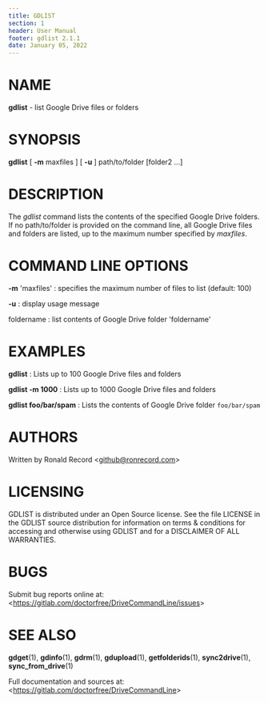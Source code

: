 ```yaml
---
title: GDLIST
section: 1
header: User Manual
footer: gdlist 2.1.1
date: January 05, 2022
---
```

# NAME
**gdlist** - list Google Drive files or folders

# SYNOPSIS
**gdlist** [ **-m** maxfiles ] [ **-u** ] path/to/folder [folder2 ...]

# DESCRIPTION
The *gdlist* command lists the contents of the specified Google Drive folders.
If no path/to/folder is provided on the command line, all Google Drive files
and folders are listed, up to the maximum number specified by *maxfiles*.

# COMMAND LINE OPTIONS
**-m** 'maxfiles'
: specifies the maximum number of files to list (default: 100)

**-u**
: display usage message

foldername
: list contents of Google Drive folder 'foldername'

# EXAMPLES
**gdlist**
: Lists up to 100 Google Drive files and folders

**gdlist -m 1000**
: Lists up to 1000 Google Drive files and folders

**gdlist foo/bar/spam**
: Lists the contents of Google Drive folder `foo/bar/spam`

# AUTHORS
Written by Ronald Record &lt;github@ronrecord.com&gt;

# LICENSING
GDLIST is distributed under an Open Source license.
See the file LICENSE in the GDLIST source distribution
for information on terms &amp; conditions for accessing and
otherwise using GDLIST and for a DISCLAIMER OF ALL WARRANTIES.

# BUGS
Submit bug reports online at: &lt;https://gitlab.com/doctorfree/DriveCommandLine/issues&gt;

# SEE ALSO
**gdget**(1), **gdinfo**(1), **gdrm**(1), **gdupload**(1), **getfolderids**(1), **sync2drive**(1), **sync_from_drive**(1)

Full documentation and sources at: &lt;https://gitlab.com/doctorfree/DriveCommandLine&gt;


